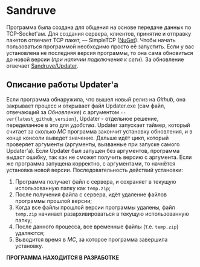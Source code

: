 # Sandruve
Программа была создана для общения на основе передаче данных по TCP-Socket'ам.
Для создания сервера, клиентов, принятие и отправку пакетов отвечает TCP пакет, — SimpleTCP ([NuGet](https://www.nuget.org/packages/SimpleTCP/1.0.24)).
Чтобы начать пользоваться программой необходимо просто её запустить. Если у вас установлена не последняя версия программы, то она сама обновиться до новой версии (*при наличии подключения к сети*).
За обновление отвечает [Sandruve/Updater](https://github.com/owoPeef/Sandruve/tree/master/Updater).


## Описание работы Updater'а
Если программа обнаружила, что вышел новый релиз на *Github*, она закрывает процесс и открывает файл Updater.exe (сам файл, отвечающий за *Обновление*) с аргументом `--ver{latest_github_version}`, Updater - отдельное решение, переделанное в это для *удобства*.
Updater запускает таймер, который считает за сколько *МС* программа закончит установку обновления, и в конце консоли выведет значение.
Дальше идёт цикл, который проверяет аргументы (аргументы, вызванные при запуске самого Updater'а).
Если Updater был запущен без аргументов, программа выдаст ошибку, так как не сможет получить версию с аргумента.
Если же программа запущена корректно, с аргументами, то начнётся установка новой версии.
Последовательность действий установки:
1. Программа получает файл с сервера, и сохраняет в текущую использованную папку как `temp.zip`;
2. После получения файла с сервера, идёт удаление файлов программы прошлой версии;
3. Когда все файлы прошлой версии программы удалены, файл `temp.zip` начинает разархивироваться в текущую использованную папку;
4. После данного процесса, все временные файлы (т.е. `temp.zip`) удаляются;
5. Выводится время в *МС*, за которое программа завершила установку.


**ПРОГРАММА НАХОДИТСЯ В РАЗРАБОТКЕ**
